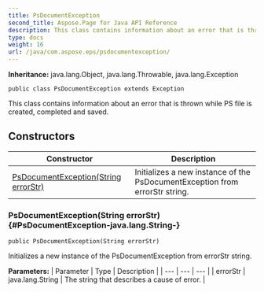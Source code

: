 ```yaml
---
title: PsDocumentException
second_title: Aspose.Page for Java API Reference
description: This class contains information about an error that is thrown while PS file is created completed and saved.
type: docs
weight: 16
url: /java/com.aspose.eps/psdocumentexception/
---
```

**Inheritance:**
java.lang.Object, java.lang.Throwable, java.lang.Exception
```
public class PsDocumentException extends Exception
```

This class contains information about an error that is thrown while PS file is created, completed and saved.
## Constructors

| Constructor | Description |
| --- | --- |
| [PsDocumentException(String errorStr)](#PsDocumentException-java.lang.String-) | Initializes a new instance of the  PsDocumentException  from  errorStr  string. |
### PsDocumentException(String errorStr) {#PsDocumentException-java.lang.String-}
```
public PsDocumentException(String errorStr)
```


Initializes a new instance of the  PsDocumentException  from  errorStr  string.

**Parameters:**
| Parameter | Type | Description |
| --- | --- | --- |
| errorStr | java.lang.String | The string that describes a cause of error. |


